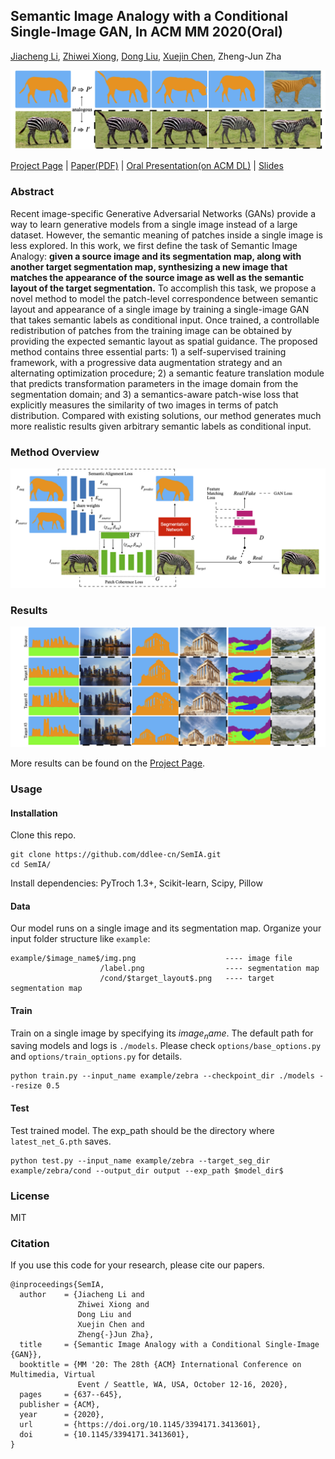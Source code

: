 ## Semantic Image Analogy with a Conditional Single-Image GAN, In ACM MM 2020(Oral)

[Jiacheng Li](http://home.ustc.edu.cn/~jclee), [Zhiwei Xiong](http://staff.ustc.edu.cn/~zwxiong), [Dong Liu](http://staff.ustc.edu.cn/~dongeliu), [Xuejin Chen](http://staff.ustc.edu.cn/~xjchen99), Zheng-Jun Zha

![teaser](docs/teaser.png)

[Project Page](http://home.ustc.edu.cn/~jclee/publication/2020-07-26-MM2020-SemIA.html) | [Paper(PDF)](http://home.ustc.edu.cn/~jclee/files/SemIA-MM20.pdf) | [Oral Presentation(on ACM DL)](https://dl.acm.org/doi/10.1145/3394171.3413601) | [Slides](http://home.ustc.edu.cn/~jclee/files/SemIA-MM20-slides.pdf)

### Abstract
Recent image-specific Generative Adversarial Networks (GANs) provide a way to learn generative models from a single image instead of a large dataset. However, the semantic meaning of patches inside a single image is less explored. In this work, we first define the task of Semantic Image Analogy: **given a source image and its segmentation map, along with another target segmentation map, synthesizing a new image that matches the appearance of the source image as well as the semantic layout of the target segmentation.** To accomplish this task, we propose a novel method to model the patch-level correspondence between semantic layout and appearance of a single image by training a single-image GAN that takes semantic labels as conditional input. Once trained, a controllable redistribution of patches from the training image can be obtained by providing the expected semantic layout as spatial guidance. The proposed method contains three essential parts: 1) a self-supervised training framework, with a progressive data augmentation strategy and an alternating optimization procedure; 2) a semantic feature translation module that predicts transformation parameters in the image domain from the segmentation domain; and 3) a semantics-aware patch-wise loss that explicitly measures the similarity of two images in terms of patch distribution. Compared with existing solutions, our method generates much more realistic results given arbitrary semantic labels as conditional input.


### Method Overview

![method](docs/framework.png)

### Results

![result](docs/result.png)

More results can be found on the [Project Page](http://home.ustc.edu.cn/~jclee/publication/2020-07-26-MM2020-SemIA.html).


### Usage

#### Installation

Clone this repo.

```
git clone https://github.com/ddlee-cn/SemIA.git
cd SemIA/
```

Install dependencies: PyTroch 1.3+, Scikit-learn, Scipy, Pillow

#### Data

Our model runs on a single image and its segmentation map. Organize your input folder structure like `example`:

```
example/$image_name$/img.png                    ---- image file
                    /label.png                  ---- segmentation map
                    /cond/$target_layout$.png   ---- target segmentation map
```

#### Train

Train on a single image by specifying its $image_name$. The default path for saving models and logs is `./models`. Please check `options/base_options.py` and `options/train_options.py` for details.

```
python train.py --input_name example/zebra --checkpoint_dir ./models --resize 0.5
```

#### Test

Test trained model. The exp_path should be the directory where `latest_net_G.pth` saves.

```
python test.py --input_name example/zebra --target_seg_dir example/zebra/cond --output_dir output --exp_path $model_dir$
```

### License

MIT

### Citation

If you use this code for your research, please cite our papers.

```
@inproceedings{SemIA,
  author    = {Jiacheng Li and
               Zhiwei Xiong and
               Dong Liu and
               Xuejin Chen and
               Zheng{-}Jun Zha},
  title     = {Semantic Image Analogy with a Conditional Single-Image {GAN}},
  booktitle = {MM '20: The 28th {ACM} International Conference on Multimedia, Virtual
               Event / Seattle, WA, USA, October 12-16, 2020},
  pages     = {637--645},
  publisher = {ACM},
  year      = {2020},
  url       = {https://doi.org/10.1145/3394171.3413601},
  doi       = {10.1145/3394171.3413601},
}
```
